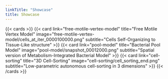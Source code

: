 ```yaml
---
linkTitle: "Showcase"
title: Showcase
---
```


{{< cards >}}
    {{<
        card link="free-motile-vertex-model"
        title="Free Motile Vertex Model"
        image="free-motile-vertex-model/cells_at_iter_0000100000.png"
        subtitle="Cells Self-Organizing to Tissue-Like structure"
    >}}
    {{<
        card link="pool-model"
        title="Bacterial Pool Model"
        image="pool-model/snapshot_00012000.png"
        subtitle="Spatial version of Metabolism-Integrated Bacterial Model"
    >}}
    {{<
        card link="cell-sorting"
        title="3D Cell-Sorting"
        image="cell-sorting/cell_sorting_end.png"
        subtitle="Low-parametric autonomous cell-sorting in 3 dimensions"
    >}}
{{< /cards >}}

